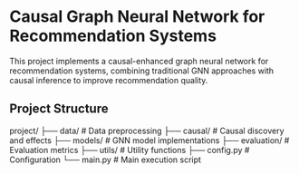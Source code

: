# Causal Graph Neural Network for Recommendation Systems

This project implements a causal-enhanced graph neural network for recommendation systems, combining traditional GNN approaches with causal inference to improve recommendation quality.

## Project Structure

project/
├── data/               # Data preprocessing
├── causal/             # Causal discovery and effects
├── models/             # GNN model implementations
├── evaluation/         # Evaluation metrics
├── utils/             # Utility functions
├── config.py          # Configuration
└── main.py            # Main execution script
```